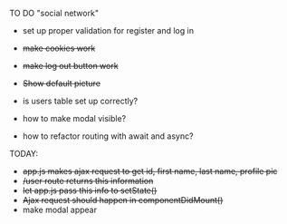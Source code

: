 TO DO "social network"

- set up proper validation for register and log in

- ~~make cookies work~~

- ~~make log out button work~~

- ~~Show default picture~~

- is users table set up correctly?

- how to make modal visible?

- how to refactor routing with await and async?

  

TODAY:

- ~~app.js makes ajax request to get id, first name, last name, profile pic~~
- ~~/user route returns this information~~
- ~~let app.js pass this info to setState()~~
- ~~Ajax request should happen in componentDidMount()~~
- make modal appear
